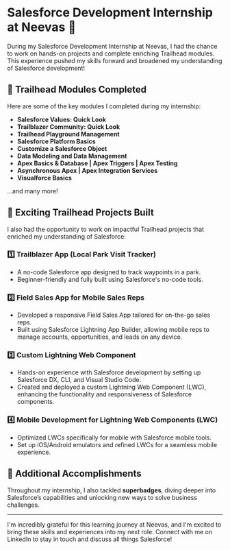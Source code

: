 # Salesforce Development Internship at Neevas 👋

During my Salesforce Development Internship at Neevas, I had the chance to work on hands-on projects and complete enriching Trailhead modules. This experience pushed my skills forward and broadened my understanding of Salesforce development!

## 🚀 Trailhead Modules Completed
Here are some of the key modules I completed during my internship:
- **Salesforce Values: Quick Look**
- **Trailblazer Community: Quick Look**
- **Trailhead Playground Management**
- **Salesforce Platform Basics**
- **Customize a Salesforce Object**
- **Data Modeling and Data Management**
- **Apex Basics & Database | Apex Triggers | Apex Testing**
- **Asynchronous Apex | Apex Integration Services**
- **Visualforce Basics**

...and many more! 

## 🌟 Exciting Trailhead Projects Built
I also had the opportunity to work on impactful Trailhead projects that enriched my understanding of Salesforce:

### 1️⃣ Trailblazer App (Local Park Visit Tracker)
- A no-code Salesforce app designed to track waypoints in a park.
- Beginner-friendly and fully built using Salesforce's no-code tools.

### 2️⃣ Field Sales App for Mobile Sales Reps
- Developed a responsive Field Sales App tailored for on-the-go sales reps.
- Built using Salesforce Lightning App Builder, allowing mobile reps to manage accounts, opportunities, and leads on any device.

### 3️⃣ Custom Lightning Web Component
- Hands-on experience with Salesforce development by setting up Salesforce DX, CLI, and Visual Studio Code.
- Created and deployed a custom Lightning Web Component (LWC), enhancing the functionality and responsiveness of Salesforce components.

### 4️⃣ Mobile Development for Lightning Web Components (LWC)
- Optimized LWCs specifically for mobile with Salesforce mobile tools.
- Set up iOS/Android emulators and refined LWCs for a seamless mobile experience.

## 🎉 Additional Accomplishments
Throughout my internship, I also tackled **superbadges**, diving deeper into Salesforce’s capabilities and unlocking new ways to solve business challenges.

---

I'm incredibly grateful for this learning journey at Neevas, and I'm excited to bring these skills and experiences into my next role. Connect with me on LinkedIn to stay in touch and discuss all things Salesforce!
